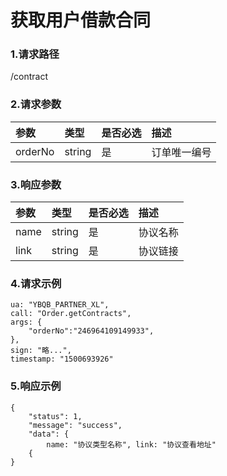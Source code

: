 # 获取用户借款合同

### 1.请求路径

/contract

### 2.请求参数 <a id="2-qing-qiu-can-shu"></a>

| 参数 | 类型 | 是否必选 | 描述 |
| :--- | :--- | :--- | :--- |
| orderNo | string | 是 | 订单唯一编号 |

### 3.响应参数

| 参数 | 类型 | 是否必选 | 描述 |
| :--- | :--- | :--- | :--- |
| name | string | 是 | 协议名称 |
| link | string | 是 | 协议链接 |

### 4.请求示例

```text
ua: "YBQB_PARTNER_XL",
call: "Order.getContracts",
args: {                 
    "orderNo":"246964109149933",
},
sign: "略...",
timestamp: "1500693926"

```

### 5.响应示例

```text
{
    "status": 1,
    "message": "success",
    "data": {
        name: "协议类型名称", link: "协议查看地址"
    {
}
```

